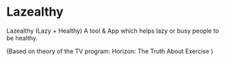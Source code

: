 # Lazealthy
Lazealthy (Lazy + Healthy) A tool &amp; App which helps lazy or busy people to be healthy.

(Based on theory of the TV program: Horizon: The Truth About Exercise )


